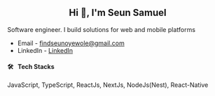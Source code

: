 <h2 align="center">Hi 👋, I'm Seun Samuel</h2>
<!-- <p align="center"> <img src="https://komarev.com/ghpvc/?username=oluwaseun-oyewole&label=Profile%20views&color=0e75b6&style=flat" alt="oluwaseun-oyewole" /> </p> -->
<p>Software engineer. I build solutions for web and mobile platforms </p>

- Email - findseunoyewole@gmail.com
- LinkedIn - [LinkedIn](https://www.linkedin.com/in/samuel-oyewole-dev/)
  

#### 🛠 &nbsp; Tech Stacks
JavaScript, 
TypeScript, 
ReactJs,
NextJs, 
NodeJs(Nest), 
React-Native
